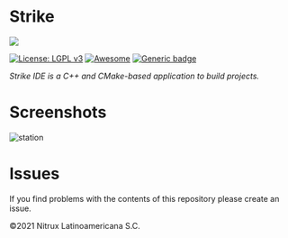 # Strike
![](https://mauikit.org/wp-content/uploads/2018/12/maui_project_logo.png)

[![License: LGPL v3](https://img.shields.io/badge/License-LGPL%20v3-blue.svg)](https://www.gnu.org/licenses/lgpl-3.0) [![Awesome](https://awesome.re/badge.svg)](https://awesome.re) [![Generic badge](https://img.shields.io/badge/OS-Linux-blue.svg)](https://shields.io/)

_Strike IDE is a C++ and CMake-based application to build projects._

# Screenshots

![station](https://mauikit.org/wp-content/uploads/2022/11/strike.jpg)

# Issues
If you find problems with the contents of this repository please create an issue.

©2021 Nitrux Latinoamericana S.C.
